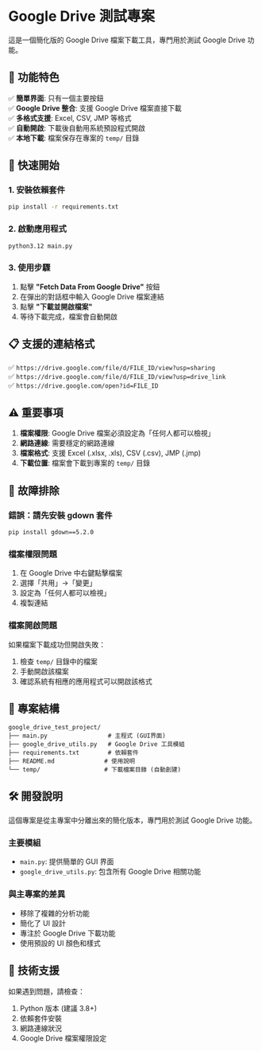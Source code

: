 # Google Drive 測試專案

這是一個簡化版的 Google Drive 檔案下載工具，專門用於測試 Google Drive 功能。

## 🎯 功能特色

✅ **簡單界面**: 只有一個主要按鈕  
✅ **Google Drive 整合**: 支援 Google Drive 檔案直接下載  
✅ **多格式支援**: Excel, CSV, JMP 等格式  
✅ **自動開啟**: 下載後自動用系統預設程式開啟  
✅ **本地下載**: 檔案保存在專案的 `temp/` 目錄  

## 🚀 快速開始

### 1. 安裝依賴套件

```bash
pip install -r requirements.txt
```

### 2. 啟動應用程式

```bash
python3.12 main.py
```

### 3. 使用步驟

1. 點擊 **"Fetch Data From Google Drive"** 按鈕
2. 在彈出的對話框中輸入 Google Drive 檔案連結
3. 點擊 **"下載並開啟檔案"**
4. 等待下載完成，檔案會自動開啟

## 📋 支援的連結格式

✅ `https://drive.google.com/file/d/FILE_ID/view?usp=sharing`  
✅ `https://drive.google.com/file/d/FILE_ID/view?usp=drive_link`  
✅ `https://drive.google.com/open?id=FILE_ID`  

## ⚠️ 重要事項

1. **檔案權限**: Google Drive 檔案必須設定為「任何人都可以檢視」
2. **網路連線**: 需要穩定的網路連線
3. **檔案格式**: 支援 Excel (.xlsx, .xls), CSV (.csv), JMP (.jmp)
4. **下載位置**: 檔案會下載到專案的 `temp/` 目錄

## 🔧 故障排除

### 錯誤：請先安裝 gdown 套件

```bash
pip install gdown==5.2.0
```

### 檔案權限問題

1. 在 Google Drive 中右鍵點擊檔案
2. 選擇「共用」→「變更」
3. 設定為「任何人都可以檢視」
4. 複製連結

### 檔案開啟問題

如果檔案下載成功但開啟失敗：
1. 檢查 `temp/` 目錄中的檔案
2. 手動開啟該檔案
3. 確認系統有相應的應用程式可以開啟該格式

## 📁 專案結構

```
google_drive_test_project/
├── main.py                 # 主程式 (GUI界面)
├── google_drive_utils.py   # Google Drive 工具模組
├── requirements.txt        # 依賴套件
├── README.md              # 使用說明
└── temp/                  # 下載檔案目錄 (自動創建)
```

## 🛠️ 開發說明

這個專案是從主專案中分離出來的簡化版本，專門用於測試 Google Drive 功能。

### 主要模組

- `main.py`: 提供簡單的 GUI 界面
- `google_drive_utils.py`: 包含所有 Google Drive 相關功能

### 與主專案的差異

- 移除了複雜的分析功能
- 簡化了 UI 設計
- 專注於 Google Drive 下載功能
- 使用預設的 UI 顏色和樣式

## 📧 技術支援

如果遇到問題，請檢查：
1. Python 版本 (建議 3.8+)
2. 依賴套件安裝
3. 網路連線狀況
4. Google Drive 檔案權限設定 
